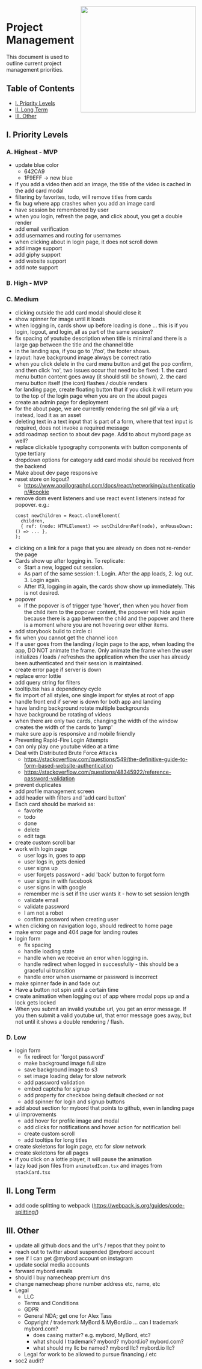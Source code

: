 <img align="right" width="306" height="282" src="https://github.com/jimmy-e/mybord/blob/master/etc/assets/projectManagement.jpg">

# Project Management

This document is used to outline current project management priorities.

## Table of Contents

* [I. Priority Levels](#i-priority-levels)   
* [II. Long Term](#ii-long-term)   
* [III. Other](#iii-other)   

## I. Priority Levels

### A. Highest - MVP

  * update blue color
    - 642CA9
    - 1F9EFF -> new blue
  * if you add a video then add an image, the title of the video is cached in the add card modal
  * filtering by favorites, todo, will remove titles from cards
  * fix bug where app crashes when you add an image card
  * have session be remembered by user
  * when you login, refresh the page, and click about, you get a double render
  * add email verification
  * add usernames and routing for usernames
  * when clicking about in login page, it does not scroll down
  * add image support
  * add giphy support
  * add website support
  * add note support

### B. High - MVP

### C. Medium

  * clicking outside the add card modal should close it
  * show spinner for image until it loads
  * when logging in, cards show up before loading is done ... this is if you login, logout, and
    login, all as part of the same session?
  * fix spacing of youtube description when title is minimal and there is a large gap between the
   title and the channel title
  * in the landing spa, if you go to '/foo', the footer shows.
  * layout: have background image always be correct ratio
  * when you click delete in the card menu button and get the pop confirm, and then click 'no',
  two issues occur that need to be fixed: 1. the card menu button content goes away (it should
  still be shown), 2. the card menu button itself (the icon) flashes / double renders
  * for landing page, create floating button that if you click it will return you to the top of the
   login page when you are on the about pages
  * create an admin page for deployment
  * for the about page, we are currently rendering the snl gif via a url; instead, load it as an
   asset
  * deleting text in a text input that is part of a form, where that text input is required, does
   not invoke a required message
  * add roadmap section to about dev page. Add to about mybord page as well?
  * replace clickable typography components with button components of type tertiary
  * dropdown options for category add card modal should be received from the backend
  * Make about dev page responsive
  * reset store on logout?
    * https://www.apollographql.com/docs/react/networking/authentication/#cookie
  * remove dom event listeners and use react event listeners instead for popover. e.g.:
      ```
      const newChildren = React.cloneElement(
        children,
        { ref: (node: HTMLElement) => setChildrenRef(node), onMouseDown: () => ... },
      );
      ```
  * clicking on a link for a page that you are already on does not re-render the page
  * Cards show up after logging in. To replicate:
    * Start a new, logged out session.
    * As part of the same session: 1. Login. After the app loads, 2. log out. 3. Login again.
    * After #3, logging in again, the cards show show up immediately. This is not desired.
  * popover
    * If the popover is of trigger type 'hover', then when you hover from the child item to the
     popover content, the popover will hide again because there is a gap between the child and
     the popover and there is a moment where you are not hovering over either items.
  * add storybook build to circle ci   
  * fix when you cannot get the channel icon
  * If a user goes from the landing / login page to the app, when loading the app, DO NOT animate
   the frame. Only animate the frame when the user initializes / loads / refreshes the
   application when the user has already been authenticated and their session is maintained.
  * create error page if server is down  
  * replace error lottie
  * add query string for filters
  * tooltip.tsx has a dependency cycle
  * fix import of all styles, one single import for styles at root of app
  * handle front end if server is down for both app and landing
  * have landing background rotate multiple backgrounds
  * have background be rotating of videos
  * when there are only two cards, changing the width of the window creates the width of the
   cards to 'jump'
  * make sure app is responsive and mobile friendly
  * Preventing Rapid-Fire Login Attempts 
  * can only play one youtube video at a time
  * Deal with Distributed Brute Force Attacks
    * https://stackoverflow.com/questions/549/the-definitive-guide-to-form-based-website-authentication
    * https://stackoverflow.com/questions/48345922/reference-password-validation
  * prevent duplicates
  * add profile management screen
  * add header with filters and 'add card button'
  * Each card should be marked as:
    * favorite
    * todo
    * done
    * delete
    * edit tags
  * create custom scroll bar  
  * work with login page
    * user logs in, goes to app
    * user logs in, gets denied
    * user signs up
    * user forgets password - add 'back' button to forgot form
    * user signs in with facebook
    * user signs in with google
    * remember me is set if the user wants it - how to set session length
    * validate email
    * validate password
    * I am not a robot
    * confirm password when creating user
  * when clicking on navigation logo, should redirect to home page
  * make error page and 404 page for landing routes
  * login form
    * fix spacing
    * handle loading state
    * handle when we receive an error when logging in.
    * handle redirect when logged in successfully - this should be a graceful ui transition
    * handle error when username or password is incorrect
  * make spinner fade in and fade out
  * Have a button not spin until a certain time
  * create animation when logging out of app where modal pops up and a lock gets locked
  * When you submit an invalid youtube url, you get an error message. If you then submit a valid
   youtube url, that error message goes away, but not until it shows a double rendering / flash.

### D. Low

  * login form
    * fix redirect for 'forgot password'
    * make background image full size
    * save background image to s3
    * set image loading delay for slow network
    * add password validation
    * embed captcha for signup
    * add property for checkbox being default checked or not
    * add spinner for login and signup buttons
  * add about section for mybord that points to github, even in landing page
  * ui improvements
    * add hover for profile image and modal
    * add clicks for notifications and hover action for notification bell
    * create custom scroll
    * add tooltips for long titles
  * create skeletons for login page, etc for slow network
  * create skeletons for all pages
  * if you click on a lottie player, it will pause the animation
  * lazy load json files from `animatedIcon.tsx` and images from `stackCard.tsx`
  
## II. Long Term  

* add code splitting to webpack (https://webpack.js.org/guides/code-splitting/)

## III. Other

* update all github docs and the url's / repos that they point to
* reach out to twitter about suspended @mybord account
* see if I can get @mybord account on instagram
* update social media accounts
* forward mybord emails  
* should I buy namecheap premium dns
* change namecheap phone number address etc, name, etc
* Legal
  * LLC
  * Terms and Conditions
  * GDPR
  * General NDA; get one for Alex Tass
  * Copyright / trademark MyBord & MyBord.io ... can I trademark mybord.com?
    * does casing matter? e.g. mybord, MyBord, etc?
    * what should I trademark? mybord? mybord.io? mybord.com?
    * what should my llc be named? mybord llc? mybord.io llc?
  * Legal for work to be allowed to pursue financing / etc
* soc2 audit?
